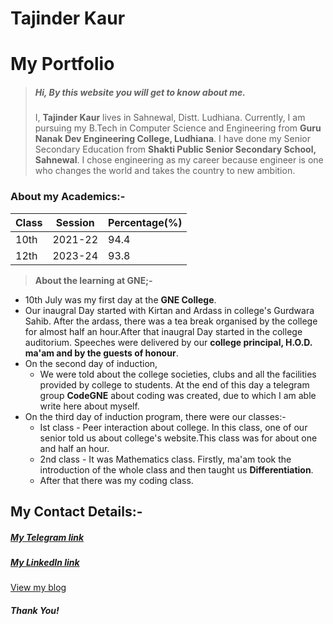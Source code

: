# Tajinder Kaur
# My Portfolio 

> ##### Hi, By this website you will get to know about me.
>I, **Tajinder Kaur** lives in Sahnewal, Distt. Ludhiana. Currently, I am pursuing my B.Tech in Computer Science and Engineering from **Guru Nanak Dev Engineering College, Ludhiana**. I have done my Senior Secondary Education from **Shakti Public Senior Secondary School, Sahnewal**. I chose engineering as my career because engineer is one who changes the world and takes the country to new ambition.    

 

### About my Academics:-

| Class     | Session   | Percentage(%) |
|-----------|-----------|---------------|
| 10th      | 2021-22   | 94.4          |
| 12th      | 2023-24   | 93.8          |


> **About the learning at GNE;-**
 * 10th July was my first day at the **GNE College**.
  * Our inaugral Day started with Kirtan and Ardass in college's Gurdwara Sahib. After the ardass, there was a tea break organised by the college for almost half an hour.After that inaugral Day started in the college auditorium. Speeches were delivered by our **college principal, H.O.D. ma'am and by the guests of honour**.
 * On the second day of induction,
   * We were told about the college societies, clubs and all the facilities provided by college to students. At the end of this day a telegram group **CodeGNE** about coding was created, due to which I am able write here about myself. 
 * On the third day of induction program, there were our classes:-
    - Ist class - Peer interaction about college. In this class, one of our senior told us about college's website.This class was for about one and half an hour.
    - 2nd class - It was Mathematics class. Firstly, ma'am took the introduction of the whole class and then taught us **Differentiation**.
    - After that there was my coding class.

## My Contact Details:-
##### [My Telegram link](https://t.me/Tajinder_2449)
##### [My LinkedIn link](https://www.linkedin.com/in/tajinder-kaur-272823318)

[View my blog]()

##### **Thank You!** 
